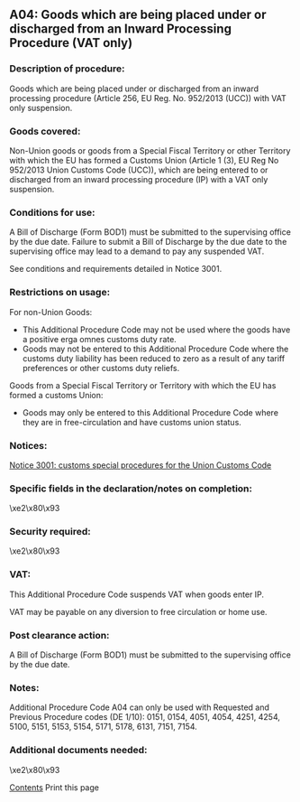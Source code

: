 A04: Goods which are being placed under or discharged from an Inward Processing Procedure (VAT only)
----------------------------------------------------------------------------------------------------

### Description of procedure:

Goods which are being placed under or discharged from an inward processing procedure (Article 256, EU Reg. No. 952/2013 (UCC)) with VAT only suspension.

### Goods covered:

Non-Union goods or goods from a Special Fiscal Territory or other Territory with which the EU has formed a Customs Union (Article 1 (3), EU Reg No 952/2013 Union Customs Code (UCC)), which are being entered to or discharged from an inward processing procedure (IP) with a VAT only suspension.

### Conditions for use:

A Bill of Discharge (Form BOD1) must be submitted to the supervising office by the due date. Failure to submit a Bill of Discharge by the due date to the supervising office may lead to a demand to pay any suspended VAT.

See conditions and requirements detailed in Notice 3001.

### Restrictions on usage:

For non-Union Goods:

 * This Additional Procedure Code may not be used where the goods have a positive erga omnes customs duty rate.
 * Goods may not be entered to this Additional Procedure Code where the customs duty liability has been reduced to zero as a result of any tariff preferences or other customs duty reliefs.

Goods from a Special Fiscal Territory or Territory with which the EU has formed a customs Union:

 * Goods may only be entered to this Additional Procedure Code where they are in free-circulation and have customs union status.

### Notices:

[Notice 3001: customs special procedures for the Union Customs Code](https://www.gov.uk/government/publications/notice-3001-special-procedures-for-the-union-customs-code)

### Specific fields in the declaration/notes on completion:

\xe2\x80\x93

### Security required:

\xe2\x80\x93

### VAT:

This Additional Procedure Code suspends VAT when goods enter IP.

VAT may be payable on any diversion to free circulation or home use.

### Post clearance action:

A Bill of Discharge (Form BOD1) must be submitted to the supervising office by the due date.

### Notes:

Additional Procedure Code A04 can only be used with Requested and Previous Procedure codes (DE 1/10): 0151, 0154, 4051, 4054, 4251, 4254, 5100, 5151, 5153, 5154, 5171, 5178, 6131, 7151, 7154.

### Additional documents needed:

\xe2\x80\x93

   [    Contents](#contents)   Print this page       
